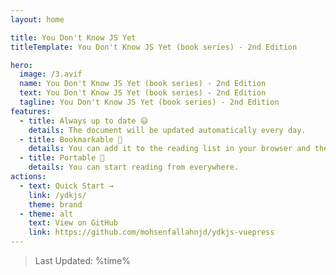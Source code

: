 ```yaml
---
layout: home

title: You Don't Know JS Yet
titleTemplate: You Don't Know JS Yet (book series) - 2nd Edition

hero:
  image: /3.avif
  name: You Don't Know JS Yet (book series) - 2nd Edition
  text: You Don't Know JS Yet (book series) - 2nd Edition
  tagline: You Don't Know JS Yet (book series) - 2nd Edition
features:
  - title: Always up to date 😃
    details: The document will be updated automatically every day.
  - title: Bookmarkable 🔖
    details: You can add it to the reading list in your browser and then continue reading whenever you are free.
  - title: Portable 🧺
    details: You can start reading from everywhere.
actions:
  - text: Quick Start →
    link: /ydkjs/
    theme: brand
  - theme: alt
    text: View on GitHub
    link: https://github.com/mohsenfallahnjd/ydkjs-vuepress
---
```


> Last Updated: %time%
